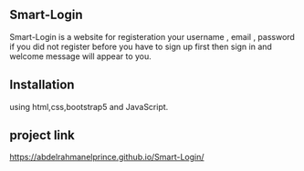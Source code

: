 ## Smart-Login

Smart-Login is a website for registeration your username , email , password if you did not register before you have to sign up first then sign in and welcome message will appear to you.

## Installation
using html,css,bootstrap5 and JavaScript.

## project link
https://abdelrahmanelprince.github.io/Smart-Login/
